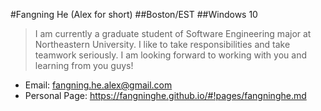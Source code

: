 #Fangning He (Alex for short)
##Boston/EST
##Windows 10

>I am currently a graduate student of Software Engineering major at Northeastern University. I like to take responsibilities and take teamwork seriously. I am looking forward to working with you and learning from you guys!

* Email: fangning.he.alex@gmail.com
* Personal Page: https://fangninghe.github.io/#!pages/fangninghe.md
